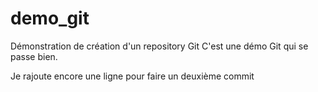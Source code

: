 # demo_git
Démonstration de création d'un repository Git
C'est une démo Git qui se passe bien.

Je rajoute encore une ligne pour faire un deuxième commit
